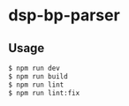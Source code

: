# dsp-bp-parser

## Usage

```bash
$ npm run dev
$ npm run build
$ npm run lint
$ npm run lint:fix
```
